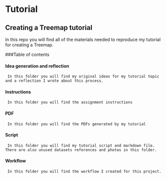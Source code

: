 # Tutorial 
## Creating a Treemap tutorial 

In this repo you will find all of the materials needed to reproduce my tutorial for creating a Treemap. 

###Table of contents 
#### Idea generation and reflection 
     In this folder you will find my original ideas for my tutorial topic and a reflection I wrote about this process. 
#### Instructions
     In this folder you will find the assignment instructions 
#### PDF
     In this folder you will find the PDFs generated by my tutorial
#### Script 
     In this folder you will find my tutorial script and markdown file. There are also unused datasets references and photos in this folder.
#### Workflow 
     In this folder you will find the workflow I created for this project. 
     
